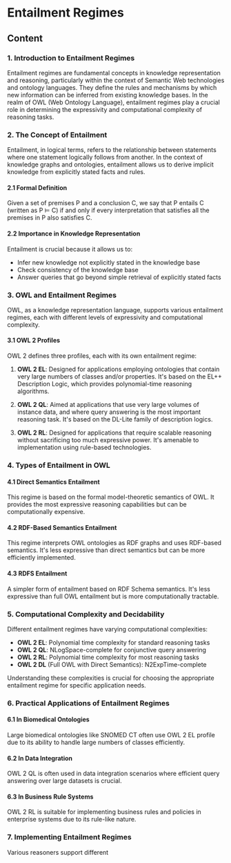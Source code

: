 # Entailment Regimes

## Content

### 1. Introduction to Entailment Regimes

Entailment regimes are fundamental concepts in knowledge representation and reasoning, particularly within the context of Semantic Web technologies and ontology languages. They define the rules and mechanisms by which new information can be inferred from existing knowledge bases. In the realm of OWL (Web Ontology Language), entailment regimes play a crucial role in determining the expressivity and computational complexity of reasoning tasks.

### 2. The Concept of Entailment

Entailment, in logical terms, refers to the relationship between statements where one statement logically follows from another. In the context of knowledge graphs and ontologies, entailment allows us to derive implicit knowledge from explicitly stated facts and rules.

#### 2.1 Formal Definition

Given a set of premises P and a conclusion C, we say that P entails C (written as P ⊨ C) if and only if every interpretation that satisfies all the premises in P also satisfies C.

#### 2.2 Importance in Knowledge Representation

Entailment is crucial because it allows us to:
- Infer new knowledge not explicitly stated in the knowledge base
- Check consistency of the knowledge base
- Answer queries that go beyond simple retrieval of explicitly stated facts

### 3. OWL and Entailment Regimes

OWL, as a knowledge representation language, supports various entailment regimes, each with different levels of expressivity and computational complexity.

#### 3.1 OWL 2 Profiles

OWL 2 defines three profiles, each with its own entailment regime:

1. **OWL 2 EL**: Designed for applications employing ontologies that contain very large numbers of classes and/or properties. It's based on the EL++ Description Logic, which provides polynomial-time reasoning algorithms.

2. **OWL 2 QL**: Aimed at applications that use very large volumes of instance data, and where query answering is the most important reasoning task. It's based on the DL-Lite family of description logics.

3. **OWL 2 RL**: Designed for applications that require scalable reasoning without sacrificing too much expressive power. It's amenable to implementation using rule-based technologies.

### 4. Types of Entailment in OWL

#### 4.1 Direct Semantics Entailment

This regime is based on the formal model-theoretic semantics of OWL. It provides the most expressive reasoning capabilities but can be computationally expensive.

#### 4.2 RDF-Based Semantics Entailment

This regime interprets OWL ontologies as RDF graphs and uses RDF-based semantics. It's less expressive than direct semantics but can be more efficiently implemented.

#### 4.3 RDFS Entailment

A simpler form of entailment based on RDF Schema semantics. It's less expressive than full OWL entailment but is more computationally tractable.

### 5. Computational Complexity and Decidability

Different entailment regimes have varying computational complexities:

- **OWL 2 EL**: Polynomial time complexity for standard reasoning tasks
- **OWL 2 QL**: NLogSpace-complete for conjunctive query answering
- **OWL 2 RL**: Polynomial time complexity for most reasoning tasks
- **OWL 2 DL** (Full OWL with Direct Semantics): N2ExpTime-complete

Understanding these complexities is crucial for choosing the appropriate entailment regime for specific application needs.

### 6. Practical Applications of Entailment Regimes

#### 6.1 In Biomedical Ontologies

Large biomedical ontologies like SNOMED CT often use OWL 2 EL profile due to its ability to handle large numbers of classes efficiently.

#### 6.2 In Data Integration

OWL 2 QL is often used in data integration scenarios where efficient query answering over large datasets is crucial.

#### 6.3 In Business Rule Systems

OWL 2 RL is suitable for implementing business rules and policies in enterprise systems due to its rule-like nature.

### 7. Implementing Entailment Regimes

Various reasoners support different